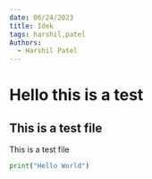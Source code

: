 ```yaml
---
date: 06/24/2023
title: Idek
tags: harshil,patel
Authors:
  - Harshil Patel
---
```


# Hello this is a test

## This is a test file

This is a test file

```python
print("Hello World")
```
